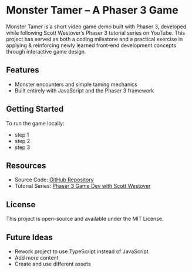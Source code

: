 # Monster Tamer – A Phaser 3 Game

Monster Tamer is a short video game demo built with Phaser 3, developed while following Scott Westover’s Phaser 3 tutorial series on YouTube. This project has served as both a coding milestone and a practical exercise in applying & reinforcing newly learned front-end development concepts through interactive game design.

## Features

- Monster encounters and simple taming mechanics
- Built entirely with JavaScript and the Phaser 3 framework

## Getting Started

To run the game locally:

- step 1
- step 2
- step 3

## Resources

- Source Code: [GitHub Repository](https://github.com/devshareacademy/monster-tamer)
- Tutorial Series: [Phaser 3 Game Dev with Scott Westover](https://www.youtube.com/playlist?list=PLmcXe0-sfoSgq-pyXrFx0GZjHbvoVUW8t)

## License

This project is open-source and available under the MIT License.


## Future Ideas

- Rework project to use TypeScript instead of JavaScript
- Add more content
- Create and use different assets
